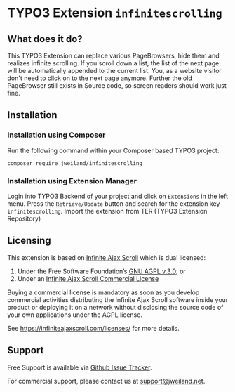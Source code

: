 
# TYPO3 Extension `infinitescrolling`

## What does it do?

This TYPO3 Extension can replace various PageBrowsers, hide them and realizes infinite scrolling.
If you scroll down a list, the list of the next page will be automatically appended to
the current list. You, as a website visitor don't need to click on to the next page anymore.
Further the old PageBrowser still exists in Source code, so screen readers should work just fine.

## Installation

### Installation using Composer

Run the following command within your Composer based TYPO3 project:

```
composer require jweiland/infinitescrolling
```

### Installation using Extension Manager

Login into TYPO3 Backend of your project and click on `Extensions` in the left menu.
Press the `Retrieve/Update` button and search for the extension key `infinitescrolling`.
Import the extension from TER (TYPO3 Extension Repository)

## Licensing

This extension is based on [Infinite Ajax Scroll](https://infiniteajaxscroll.com) which is dual licensed:

1. Under the Free Software Foundation’s [GNU AGPL v.3.0](https://github.com/webcreate/infinite-ajax-scroll/blob/master/LICENSE); or
2. Under an [Infinite Ajax Scroll Commercial License](https://infiniteajaxscroll.com/licenses/)

Buying a commercial license is mandatory as soon as you develop commercial activities distributing the Infinite Ajax Scroll software inside your product or deploying it on a network without disclosing the source code of your own applications under the AGPL license.

See https://infiniteajaxscroll.com/licenses/ for more details.

## Support

Free Support is available via [Github Issue Tracker](https://github.com/jweiland-net/infinitescrolling/issues).

For commercial support, please contact us at [support@jweiland.net](support@jweiland.net).
